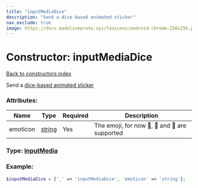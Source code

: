```yaml
---
title: "inputMediaDice"
description: "Send a dice-based animated sticker"
nav_exclude: true
image: https://docs.madelineproto.xyz/favicons/android-chrome-256x256.png
---
```

# Constructor: inputMediaDice  
[Back to constructors index](/API_docs/constructors/index.md)



Send a [dice-based animated sticker](https://core.telegram.org/api/dice)

### Attributes:

| Name     |    Type       | Required | Description |
|----------|---------------|----------|-------------|
|emoticon|[string](/API_docs/types/string.md) | Yes|The emoji, for now 🏀, 🎲 and 🎯 are supported|



### Type: [InputMedia](/API_docs/types/InputMedia.md)


### Example:

```php
$inputMediaDice = ['_' => 'inputMediaDice', 'emoticon' => 'string'];
```  
